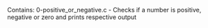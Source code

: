 Contains:
0-positive_or_negative.c - Checks if a number is positive, negative or zero and prints respective output
